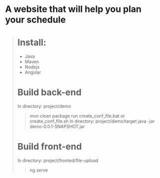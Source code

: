# A website that will help you plan your schedule

> # Install:
> - Java
> - Maven
> - Nodejs
> - Angular
> # Build back-end
> In directory: project/demo
> > mvn clean package
> > run create_conf_file.bat or create_conf_file.sh
> In directory: project/demo/target
> > java -jar demo-0.0.1-SNAPSHOT.jar
> # Build front-end
> In directory: project/fronted/file-upload
> > ng serve
